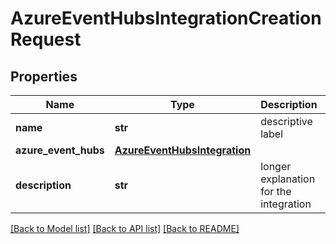 # AzureEventHubsIntegrationCreationRequest


## Properties
Name | Type | Description | Notes
------------ | ------------- | ------------- | -------------
**name** | **str** | descriptive label | 
**azure_event_hubs** | [**AzureEventHubsIntegration**](AzureEventHubsIntegration.md) |  | [optional] 
**description** | **str** | longer explanation for the integration | [optional] 

[[Back to Model list]](../README.md#documentation-for-models) [[Back to API list]](../README.md#documentation-for-api-endpoints) [[Back to README]](../README.md)


